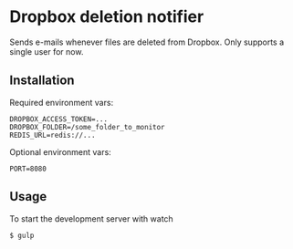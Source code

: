 # Dropbox deletion notifier

Sends e-mails whenever files are deleted from Dropbox. Only supports a single user for now.

## Installation

Required environment vars: 

```
DROPBOX_ACCESS_TOKEN=...
DROPBOX_FOLDER=/some_folder_to_monitor
REDIS_URL=redis://...
```

Optional environment vars: 

```
PORT=8080
```

## Usage
To start the development server with watch 

```
$ gulp
```
